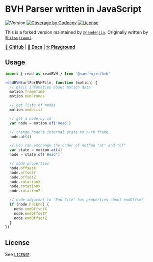 # BVH Parser written in JavaScript

![Version](https://img.shields.io/github/package-json/v/nandenjin/bvh?style=flat-square)
[![Coverage by Codecov](https://img.shields.io/codecov/c/github/nandenjin/bvh?style=flat-square&logo=codecov)](https://app.codecov.io/gh/nandenjin/bvh/)
[![License](https://img.shields.io/github/license/nandenjin/bvh?style=flat-square)](/LICENSE)

This is a forked version maintained by [`@nandenjin`](https://github.com/nandenjin). Originally written by [`@hitsujiwool`](https://github.com/hitsujiwool).

[🐙 **GitHub**](https://github.com/nandenjin/bvh) | [📒 **Docs**](https://nandenjin.github.io/bvh/) | [⚒️ **Playground**](https://nandenjin.github.io/bvh/playground/)

## Usage

```javascript
import { read as readBVH } from '@nandenjin/bvh'

readBVH(urlForBVHFile, function (motion) {
  // basic infomation about motion data
  motion.frameTime
  motion.numFrames

  // get lists of nodes
  motion.nodeList

  // get a node by id
  var node = motion.of('Head')

  // change node's internal state to n-th frame
  node.at(4)

  // you can exchange the order of method "at" and "of"
  var state = motion.at(4)
  node = state.of('Head')

  // node properties
  node.offsetX
  node.offsetY
  node.offsetZ
  node.rotationX
  node.rotationY
  node.rotationZ

  // node adjacent to "End Site" has properties about endOffset
  if (node.hasEnd) {
    node.endOffsetX
    node.endOffsetY
    node.endOffsetZ
  }
})
```

## License

See [`LICENSE`](./LICENSE).
